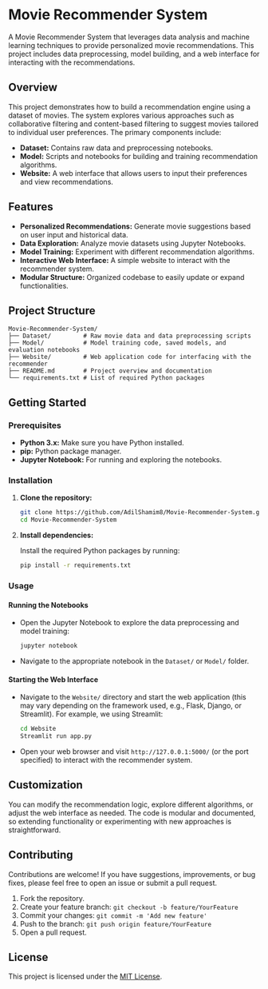 # Movie Recommender System

A Movie Recommender System that leverages data analysis and machine learning techniques to provide personalized movie recommendations. This project includes data preprocessing, model building, and a web interface for interacting with the recommendations.

## Overview

This project demonstrates how to build a recommendation engine using a dataset of movies. The system explores various approaches such as collaborative filtering and content-based filtering to suggest movies tailored to individual user preferences. The primary components include:

- **Dataset:** Contains raw data and preprocessing notebooks.
- **Model:** Scripts and notebooks for building and training recommendation algorithms.
- **Website:** A web interface that allows users to input their preferences and view recommendations.

## Features

- **Personalized Recommendations:** Generate movie suggestions based on user input and historical data.
- **Data Exploration:** Analyze movie datasets using Jupyter Notebooks.
- **Model Training:** Experiment with different recommendation algorithms.
- **Interactive Web Interface:** A simple website to interact with the recommender system.
- **Modular Structure:** Organized codebase to easily update or expand functionalities.

## Project Structure

```plaintext
Movie-Recommender-System/
├── Dataset/         # Raw movie data and data preprocessing scripts
├── Model/           # Model training code, saved models, and evaluation notebooks
├── Website/         # Web application code for interfacing with the recommender
├── README.md        # Project overview and documentation
└── requirements.txt # List of required Python packages
```

## Getting Started

### Prerequisites

- **Python 3.x:** Make sure you have Python installed.
- **pip:** Python package manager.
- **Jupyter Notebook:** For running and exploring the notebooks.

### Installation

1. **Clone the repository:**

   ```bash
   git clone https://github.com/AdilShamim8/Movie-Recommender-System.git
   cd Movie-Recommender-System
   ```

2. **Install dependencies:**

   Install the required Python packages by running:

   ```bash
   pip install -r requirements.txt
   ```

### Usage

#### Running the Notebooks

- Open the Jupyter Notebook to explore the data preprocessing and model training:

  ```bash
  jupyter notebook
  ```

- Navigate to the appropriate notebook in the `Dataset/` or `Model/` folder.

#### Starting the Web Interface

- Navigate to the `Website/` directory and start the web application (this may vary depending on the framework used, e.g., Flask, Django, or Streamlit). For example, we using Streamlit:

  ```bash
  cd Website
  Streamlit run app.py
  ```

- Open your web browser and visit `http://127.0.0.1:5000/` (or the port specified) to interact with the recommender system.

## Customization

You can modify the recommendation logic, explore different algorithms, or adjust the web interface as needed. The code is modular and documented, so extending functionality or experimenting with new approaches is straightforward.

## Contributing

Contributions are welcome! If you have suggestions, improvements, or bug fixes, please feel free to open an issue or submit a pull request.

1. Fork the repository.
2. Create your feature branch: `git checkout -b feature/YourFeature`
3. Commit your changes: `git commit -m 'Add new feature'`
4. Push to the branch: `git push origin feature/YourFeature`
5. Open a pull request.

## License

This project is licensed under the [MIT License](LICENSE).
